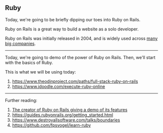 ## Ruby

Today, we're going to be briefly dipping our toes into Ruby on Rails.

Ruby on Rails is a great way to build a website as a solo developer.

Ruby on Rails was initially released in 2004, and is widely used across [many big companies](https://trends.builtwith.com/websitelist/Ruby-on-Rails/Historical).

-----
Today, we're going to demo of the power of Ruby on Rails.  Then, we'll start with the basics of Ruby.

This is what we will be using today:

1. https://www.theodinproject.com/paths/full-stack-ruby-on-rails
2. https://www.jdoodle.com/execute-ruby-online

----


Further reading:

1. [The creator of Ruby on Rails giving a demo of its features](<https://d2biiyjlsh52uh.cloudfront.net/rails/rails-8-demo.mp4>)
1. https://guides.rubyonrails.org/getting_started.html
1. https://www.destroyallsoftware.com/talks/boundaries
1. https://github.com/fpsvogel/learn-ruby

